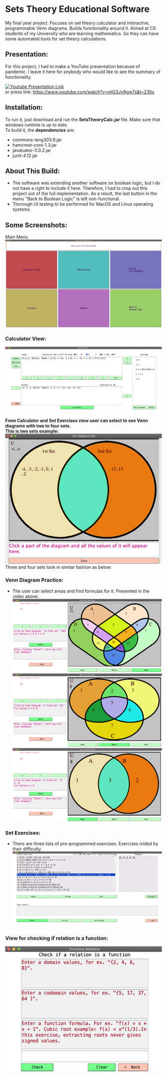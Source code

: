 # Sets Theory Educational Software
 My final year project. Focuses on set theory calculator and interactive, programmable Venn diagrams. Builds functionality around it. Aimed at CS students of my University who are learning mathematics. So they can have some automated tools for set theory calculations.  
 
## Presentation:
For this project, I had to make a YouTube presentation because of pandemic. I leave it here for anybody who would like to see the summary of functionality.

[![Youtube Presentation Link](https://img.youtube.com/vi/mIG3Jv9gw7s/0.jpg)](https://www.youtube.com/watch?v=YOUTUBE_VIDEO_ID_HERE)  
or press link: https://www.youtube.com/watch?v=mIG3Jv9gw7s&t=236s

## Installation:
To run it, just download and run the <b>SetsTheoryCalc.jar </b> file. Make sure that windows runtime is up to date.  
To build it, the <b>dependencies</b> are:
* commons-lang303.9.jar
* hamcrest-core-1.3.jar
* javaluator-3.0.2.jar
* junit-4.12.jar

## About This Build:
* The software was extending another software on boolean logic, but I do not have a right to include it here. Therefore, I had to crop out this project out of the full implementation. As a result, the last button in the menu "Back to Boolean Logic" is left non-functional.
* Thorough UI testing to be performed for MacOS and Linux operating systems.

## Some Screenshots:
Main Menu  
![Main Menu](/Screenshots/menu.png)  
   
### Calculator View:
![Calculator](/Screenshots/2.png)  

<b> From Calculator and Set Exercises view user can select to see Venn diagrams with two to four sets.  
 This is two sets example:</b>
![Venn diagram example](/Screenshots/9.png)  
 Three and four sets look in similar fashion as below:

### Venn Diagram Practice:
* The user can select areas and find formulas for it. Presented in the video above.
![Venn Diagram Practice](/Screenshots/3.png)   
![Venn Diagram Practice](/Screenshots/5.png)  
![Venn Diagram Practice](/Screenshots/6.png)  


### Set Exercises:
* There are three lists of pre-programmed exercises. Exercises ivided by their difficulty.
![Set Exercises](/Screenshots/7.png)  

### View for checking if relation is a function:
![is relation a function](/Screenshots/8.png)
 
